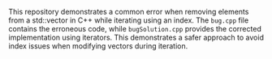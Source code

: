 This repository demonstrates a common error when removing elements from a std::vector in C++ while iterating using an index. The `bug.cpp` file contains the erroneous code, while `bugSolution.cpp` provides the corrected implementation using iterators.  This demonstrates a safer approach to avoid index issues when modifying vectors during iteration.